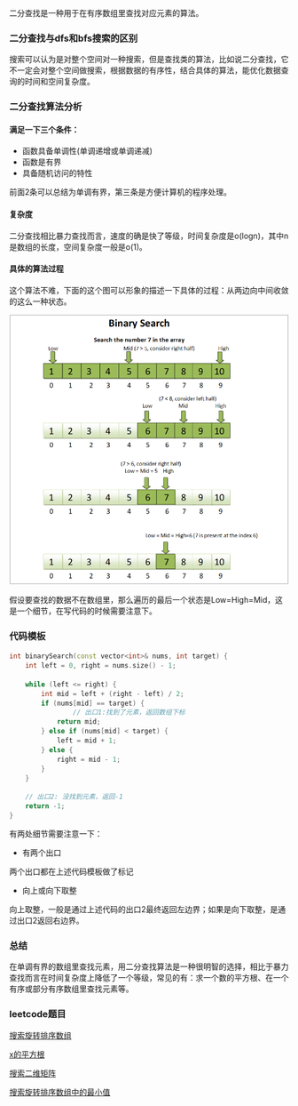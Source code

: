 二分查找是一种用于在有序数组里查找对应元素的算法。



### 二分查找与dfs和bfs搜索的区别

搜索可以认为是对整个空间对一种搜索，但是查找类的算法，比如说二分查找，它不一定会对整个空间做搜索，根据数据的有序性，结合具体的算法，能优化数据查询的时间和空间复杂度。



### 二分查找算法分析

#### 满足一下三个条件：

- 函数具备单调性(单调递增或单调递减)
- 函数是有界
- 具备随机访问的特性

前面2条可以总结为单调有界，第三条是方便计算机的程序处理。



#### 复杂度

二分查找相比暴力查找而言，速度的确是快了等级，时间复杂度是o(logn)，其中n是数组的长度，空间复杂度一般是o(1)。



#### 具体的算法过程

这个算法不难，下面的这个图可以形象的描述一下具体的过程：从两边向中间收敛的这么一种状态。

![binary_search_1](images/binary_search_1.png)

假设要查找的数据不在数组里，那么遍历的最后一个状态是Low=High=Mid，这是一个细节，在写代码的时候需要注意下。



### 代码模板

```c++
int binarySearch(const vector<int>& nums, int target) {
    int left = 0, right = nums.size() - 1;

    while (left <= right) {
        int mid = left + (right - left) / 2;
        if (nums[mid] == target) {
        		// 出口1:找到了元素，返回数组下标
            return mid;
        } else if (nums[mid] < target) {
            left = mid + 1;
        } else {
            right = mid - 1;
        }
    }
    
    // 出口2: 没找到元素，返回-1
    return -1;
}
```

有两处细节需要注意一下：

- 有两个出口

两个出口都在上述代码模板做了标记

- 向上或向下取整

向上取整，一般是通过上述代码的出口2最终返回左边界；如果是向下取整，是通过出口2返回右边界。



### 总结

在单调有界的数组里查找元素，用二分查找算法是一种很明智的选择，相比于暴力查找而言在时间复杂度上降低了一个等级，常见的有：求一个数的平方根、在一个有序或部分有序数组里查找元素等。

### leetcode题目

[搜索旋转排序数组](https://leetcode-cn.com/problems/search-in-rotated-sorted-array/)

[x的平方根](https://leetcode-cn.com/problems/sqrtx/)

[搜索二维矩阵](https://leetcode-cn.com/problems/search-a-2d-matrix/)

[搜索旋转排序数组中的最小值](https://leetcode-cn.com/problems/find-minimum-in-rotated-sorted-array/)


